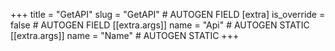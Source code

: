 +++
title = "GetAPI"
slug = "GetAPI" # AUTOGEN FIELD
[extra]
is_override = false # AUTOGEN FIELD
[[extra.args]]
name = "Api" # AUTOGEN STATIC
[[extra.args]]
name = "Name" # AUTOGEN STATIC
+++